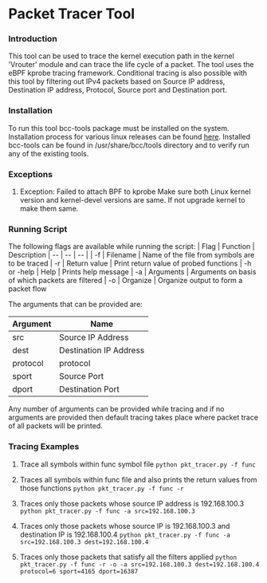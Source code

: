# Packet Tracer Tool 

### Introduction
This tool can be used to trace the kernel execution path in the kernel 'Vrouter' module and can trace the life cycle of a packet. The tool uses the eBPF kprobe tracing framework. Conditional tracing is also possible with this tool by filtering out IPv4 packets based on Source IP address, Destination IP address, Protocol, Source port and Destination port.

### Installation
To run this tool bcc-tools package must be installed on the system. Installation process for various linux releases can be found [here](https://github.com/iovisor/bcc/blob/master/INSTALL.md).
Installed bcc-tools can be found in /usr/share/bcc/tools directory and to verify run any of the existing tools.

### Exceptions
1. Exception: Failed to attach BPF to kprobe
   Make sure both Linux kernel version and kernel-devel versions are same. If not     upgrade kernel to make them same.

### Running Script
The following flags are available while running the script:
| Flag | Function | Description
| -- | -- | -- |
| -f | Filename | Name of the file from symbols are to be traced
| -r | Return value | Print return value of probed functions
| -h or -help | Help | Prints help message
| -a | Arguments | Arguments on basis of which packets are filtered
| -o | Organize | Organize output to form a packet flow  

The arguments that can be provided are:

| Argument | Name
|--|--|
| src | Source IP Address
| dest | Destination IP Address
| protocol | protocol
| sport | Source Port
| dport | Destination Port

Any number of arguments can be provided while tracing and if no arguments are provided then default tracing takes place where packet trace of all packets will be printed.

### Tracing Examples
1. Trace all symbols within func symbol file
 `python pkt_tracer.py -f func`

2. Traces all symbols within func file and also prints the return values from those functions
 `python pkt_tracer.py -f func -r`

3. Traces only those packets whose source IP address is 192.168.100.3
`python pkt_tracer.py -f func -a src=192.168.100.3`

4.  Traces only those packets whose source IP is 192.168.100.3 and destination IP is 192.168.100.4
`python pkt_tracer.py -f func -a src=192.168.100.3 dest=192.168.100.4`

5. Traces only those packets that satisfy all the filters applied
`python pkt_tracer.py -f func -r -o -a src=192.168.100.3 dest=192.168.100.4 protocol=6 sport=4165 dport=16387`



